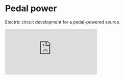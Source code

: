 # Pedal power
Electric circuit development for a pedal-powered source.

![circuitdiagram](https://www.dropbox.com/s/einsjd57f5jk63m/Energy%20Module%20-%20Electric%20Wire%20Scheme%20-%20version%20POC21.pdf?dl=0)
